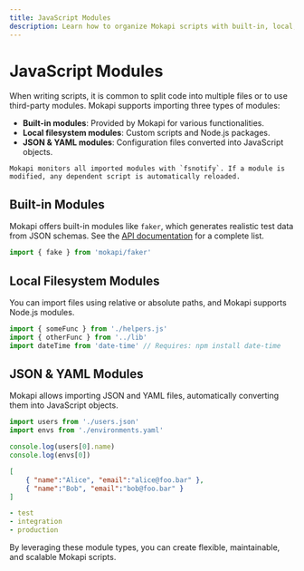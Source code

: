 ```yaml
---
title: JavaScript Modules
description: Learn how to organize Mokapi scripts with built-in, local, and JSON/YAML modules for better maintainability and flexibility.
---
```

# JavaScript Modules

When writing scripts, it is common to split code  into multiple files or to use third-party modules.
Mokapi supports importing three types of modules:

- **Built-in modules**: Provided by Mokapi for various functionalities.
- **Local filesystem modules**: Custom scripts and Node.js packages.
- **JSON & YAML modules**: Configuration files converted into JavaScript objects.

``` box=tip
Mokapi monitors all imported modules with `fsnotify`. If a module is modified, any dependent script is automatically reloaded.
```

## Built-in Modules

Mokapi offers built-in modules like `faker`, which generates realistic test data from JSON schemas. 
See the [API documentation](/docs/javascript-api/overview.md) for a complete list.

```javascript
import { fake } from 'mokapi/faker'
```

## Local Filesystem Modules

You can import files using relative or absolute paths, and Mokapi supports Node.js modules.

```javascript
import { someFunc } from './helpers.js'
import { otherFunc } from '../lib'
import dateTime from 'date-time' // Requires: npm install date-time
```

## JSON & YAML Modules

Mokapi allows importing JSON and YAML files, automatically converting them into JavaScript objects.

```javascript tab=Javascript
import users from './users.json'
import envs from './environments.yaml'

console.log(users[0].name)
console.log(envs[0])
```
```json tab=JSON
[  
    { "name":"Alice", "email":"alice@foo.bar" },  
    { "name":"Bob", "email":"bob@foo.bar" }  
]  
```
```yaml tab=YAML
- test
- integration
- production
```

By leveraging these module types, you can create flexible, maintainable, and scalable Mokapi scripts.